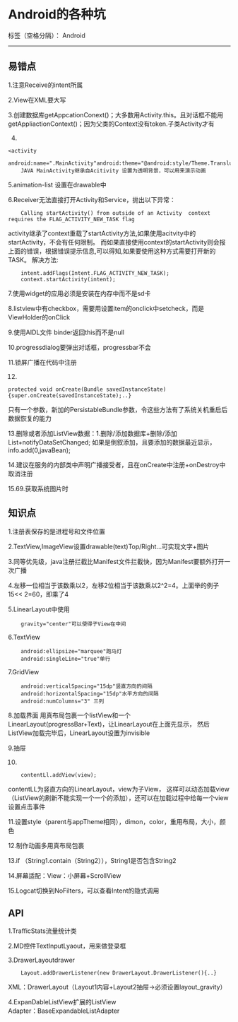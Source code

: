 # Android的各种坑

标签（空格分隔）： Android

---
## 易错点
1.注意Receive的intent所属

2.View在XML要大写

3.创建数据库getAppcationConext()；大多数用Activity.this。且对话框不能用getAppliactionContext()；因为父类的Context没有token.子类Activity才有

4.
```
<activity 
	android:name=".MainActivity"android:theme="@android:style/Theme.Translucent.NoTitleBar">
	JAVA MainActivity继承自Acitivity 设置为透明背景，可以用来演示动画
```
5.animation-list 设置在drawable中

6.Receiver无法直接打开Activity和Service，抛出以下异常：
```
	Calling startActivity() from outside of an Activity  context requires the FLAG_ACTIVITY_NEW_TASK flag
```
activity继承了context重载了startActivity方法,如果使用acitvity中的startActivity，不会有任何限制。
而如果直接使用context的startActivity则会报上面的错误，根据错误提示信息,可以得知,如果要使用这种方式需要打开新的TASK。
	解决方法:
```
	intent.addFlags(Intent.FLAG_ACTIVITY_NEW_TASK); 
  	context.startActivity(intent);
```

7.使用widget的应用必须是安装在内存中而不是sd卡

8.listview中有checkbox，需要用设置item的onclick中setcheck，而是ViewHolder的onClick

9.使用AIDL文件 binder返回this而不是null

10.progressdialog要弹出对话框，progressbar不会

11.锁屏广播在代码中注册 

12.
```
protected void onCreate(Bundle savedInstanceState) {super.onCreate(savedInstanceState);..}
```
只有一个参数，新加的PersistableBundle参数，令这些方法有了系统关机重启后数据恢复的能力

13.删除或者添加ListView数据：1.删除/添加数据库+删除/添加List+notifyDataSetChanged;
  如果是倒叙添加，且要添加的数据最近显示，info.add(0,javaBean);

14.建议在服务的内部类中声明广播接受者，且在onCreate中注册+onDestroy中取消注册

15.69.获取系统图片时<!--image设置固定值，解决大小不一的问题-->
	
## 知识点
1.注册表保存的是进程号和文件位置

2.TextView,ImageView设置drawable(text)Top/Right...可实现文字+图片

3.同等优先级，java注册拦截比Manifest文件拦截快，因为Manifest要额外打开一次广播

4.左移一位相当于该数乘以2，左移2位相当于该数乘以2^2=4。上面举的例子15<< 2=60，即乘了4

5.LinearLayout中使用
```
    gravity="center"可以使得子View在中间
```


6.TextView
```
    android:ellipsize="marquee"跑马灯
    android:singleLine="true"单行
```	
7.GridView 
```
	android:verticalSpacing="15dp"竖直方向的间隔
	android:horizontalSpacing="15dp"水平方向的间隔
	android:numColumns="3" 三列
```
8.加载界面
	用真布局包裹一个listView和一个LinearLayout(progressBar+Text)，让LinearLayout在上面先显示，
	然后ListView加载完毕后，LinearLayout设置为invisible

9.抽屉
	

10.
```
    contentLl.addView(view);
```
contentLL为竖直方向的LinearLayout，view为子View，
这样可以动态加载view（ListView的刷新不能实现一个一个的添加），还可以在加载过程中给每一个view设置点击事件
  
11.设置style（parent与appTheme相同），dimon，color，重用布局，大小，颜色

12.制作动画多用真布局包裹

13.if （String1.contain（String2）），String1是否包含String2

14.屏幕适配：View：小屏幕+ScrollView

15.Logcat切换到NoFilters，可以查看Intent的隐式调用

## API
1.TrafficStats流量统计类
	
2.MD控件TextInputLyaout，用来做登录框
	
3.DrawerLayoutdrawer
```
	Layout.addDrawerListener(new DrawerLayout.DrawerListener(){..}
```
XML：DrawerLayout（Layout1内容+Layout2抽屉->必须设置layout_gravity）
	
4.ExpanDableListView扩展的ListView  
	Adapter：BaseExpandableListAdapter









